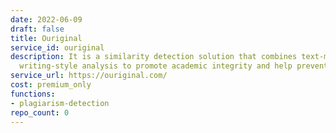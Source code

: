```yaml
---
date: 2022-06-09
draft: false
title: Ouriginal
service_id: ouriginal
description: It is a similarity detection solution that combines text-matching with
  writing-style analysis to promote academic integrity and help prevent plagiarism.
service_url: https://ouriginal.com/
cost: premium_only
functions:
- plagiarism-detection
repo_count: 0
---
```



